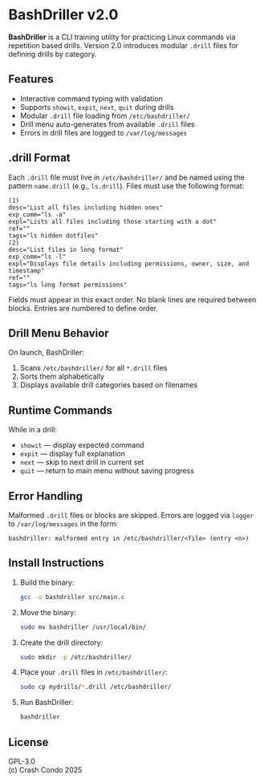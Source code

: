 # BashDriller v2.0

**BashDriller** is a CLI training utility for practicing Linux commands via repetition based drills. Version 2.0 introduces modular `.drill` files for defining drills by category.

## Features

- Interactive command typing with validation
- Supports `showit`, `expit`, `next`, `quit` during drills
- Modular `.drill` file loading from `/etc/bashdriller/`
- Drill menu auto-generates from available `.drill` files
- Errors in drill files are logged to `/var/log/messages`

## .drill Format

Each `.drill` file must live in `/etc/bashdriller/` and be named using the pattern `name.drill` (e.g., `ls.drill`). Files must use the following format:

```
(1)
desc="List all files including hidden ones"
exp_comm="ls -a"
expl="Lists all files including those starting with a dot"
ref=""
tags="ls hidden dotfiles"
(2)
desc="List files in long format"
exp_comm="ls -l"
expl="Displays file details including permissions, owner, size, and timestamp"
ref=""
tags="ls long format permissions"
```

Fields must appear in this exact order. No blank lines are required between blocks. Entries are numbered to define order.

## Drill Menu Behavior

On launch, BashDriller:

1. Scans `/etc/bashdriller/` for all `*.drill` files  
2. Sorts them alphabetically  
3. Displays available drill categories based on filenames  

## Runtime Commands

While in a drill:

- `showit` — display expected command  
- `expit` — display full explanation  
- `next` — skip to next drill in current set  
- `quit` — return to main menu without saving progress  

## Error Handling

Malformed `.drill` files or blocks are skipped. Errors are logged via `logger` to `/var/log/messages` in the form:

```
bashdriller: malformed entry in /etc/bashdriller/<file> (entry <n>)
```

## Install Instructions

1. Build the binary:
   ```bash
   gcc -o bashdriller src/main.c
   ```

2. Move the binary:
   ```bash
   sudo mv bashdriller /usr/local/bin/
   ```

3. Create the drill directory:
   ```bash
   sudo mkdir -p /etc/bashdriller/
   ```

4. Place your `.drill` files in `/etc/bashdriller/`:
   ```bash
   sudo cp mydrills/*.drill /etc/bashdriller/
   ```

5. Run BashDriller:
   ```bash
   bashdriller
   ```

## License

GPL-3.0  
(c) Crash Condo 2025

